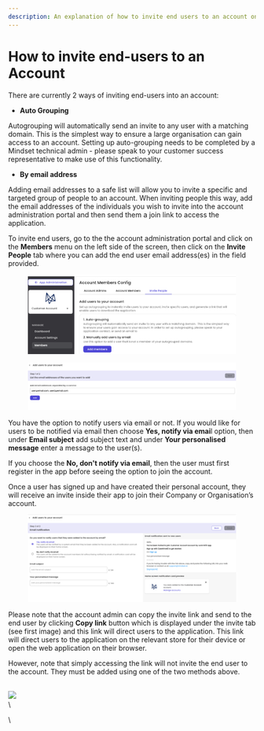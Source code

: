 ```yaml
---
description: An explanation of how to invite end users to an account on the application.
---
```


# How to invite end-users to an Account

There are currently 2 ways of inviting end-users into an account:&#x20;

* **Auto Grouping**

Autogrouping will automatically send an invite to any user with a matching domain. This is the simplest way to ensure a large organisation can gain access to an account. Setting up auto-grouping needs to be completed by a Mindset technical admin - please speak to your customer success representative to make use of this functionality.&#x20;

* **By email address**

Adding email addresses to a safe list will allow you to invite a specific and targeted group of people to an account. When inviting people this way, add the email addresses of the individuals you wish to invite into the account administration portal and then send them a join link to access the application.&#x20;

To invite end users, go to the the account administration portal and click on the **Members** menu on the left side of the screen, then click on the **Invite People** tab where you can add the end user email address(es) in the field provided.

<figure><img src="../../.gitbook/assets/image (20).png" alt=""><figcaption></figcaption></figure>

<figure><img src="../../.gitbook/assets/image (22).png" alt=""><figcaption></figcaption></figure>

You have the option to notify users via email or not. If you would like for users to be notified via email then choose **Yes, notify via emai**l option, then under **Email subject** add subject text and under **Your personalised message** enter a message to the user(s).

If you choose the **No, don't notify via email**, then the user must first register in the app before seeing the option to join the account.&#x20;

Once a user has signed up and have created their personal account, they will receive an invite inside their app to join their Company or Organisation’s account.&#x20;

<figure><img src="../../.gitbook/assets/image (23).png" alt=""><figcaption></figcaption></figure>

Please note that the account admin can copy the invite link and send to the end user by clicking **Copy link** button which is displayed under the invite tab (see first image) and this link will direct users to the application. This link will direct users to the application on the relevant store for their device or open the web application on their browser.&#x20;

&#x20;

However, note that simply accessing the link will not invite the end user to the account. They must be added using one of the two methods above.

\
![](https://lh5.googleusercontent.com/7E9M0vuvs5K5\_4q2Za6OP0c4o2pQ7c27tncpOHQhDORVQ7TDdhDKDq2awm5G\_CJVUs0LttryGrxzPpfQJN-G9--wgYBXZszY7KZACZNmNOFgTma\_Xh0hKIVsRqdQ1po5u5shLAI-JwlpNF0nZOwuVK0)\
\


\
